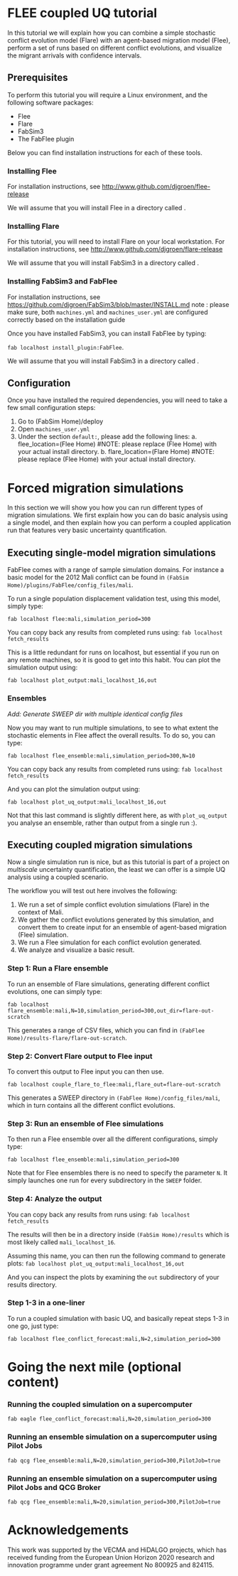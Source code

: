 # FLEE coupled UQ tutorial

In this tutorial we will explain how you can combine a simple stochastic conflict evolution model (Flare) with an agent-based migration model (Flee), perform a set of runs based on different conflict evolutions, and visualize the migrant arrivals with confidence intervals.

## Prerequisites

To perform this tutorial you will require a Linux environment, and the following software packages:
* Flee
* Flare
* FabSim3
* The FabFlee plugin

Below you can find installation instructions for each of these tools.

### Installing Flee

For installation instructions, see http://www.github.com/djgroen/flee-release

We will assume that you will install Flee in a directory called <Flee Home>.

### Installing Flare

For this tutorial, you will need to install Flare on your local workstation.
For installation instructions, see http://www.github.com/djgroen/flare-release

We will assume that you will install FabSim3 in a directory called <Flare Home>.

### Installing FabSim3 and FabFlee

For installation instructions, see https://github.com/djgroen/FabSim3/blob/master/INSTALL.md
note : please make sure, both `machines.yml` and `machines_user.yml` are configured correctly based on the installation guide

Once you have installed FabSim3, you can install FabFlee by typing:

`fab localhost install_plugin:FabFlee`.

We will assume that you will install FabSim3 in a directory called <FabSim Home>.

## Configuration

Once you have installed the required dependencies, you will need to take a few small configuration steps:
1. Go to (FabSim Home)/deploy
2. Open `machines_user.yml`
3. Under the section `default:`, please add the following lines:
  a. flee_location=(Flee Home) #NOTE: please replace (Flee Home) with your actual install directory.
  b. flare_location=(Flare Home) #NOTE: please replace (Flee Home) with your actual install directory.

# Forced migration simulations

In this section we will show you how you can run different types of migration simulations. We first explain how you can do basic analysis using a single model, and then explain how you can perform a coupled application run that features very basic uncertainty quantification.

## Executing single-model migration simulations

FabFlee comes with a range of sample simulation domains. For instance a basic model for the 2012 Mali conflict can be found in `(FabSim Home)/plugins/FabFlee/config_files/mali`.

To run a single population displacement validation test, using this model, simply type:

`fab localhost flee:mali,simulation_period=300`

You can copy back any results from completed runs using:
`fab localhost fetch_results`

This is a little redundant for runs on localhost, but essential if you run on any remote machines, so it is good to get into this habit.
You can plot the simulation output using:

`fab localhost plot_output:mali_localhost_16,out`

### Ensembles

_Add: Generate SWEEP dir with multiple identical config files_

Now you may want to run multiple simulations, to see to what extent the stochastic elements in Flee affect the overall results. To do so, you can type:

`fab localhost flee_ensemble:mali,simulation_period=300,N=10`

You can copy back any results from completed runs using:
`fab localhost fetch_results`

And you can plot the simulation output using:

`fab localhost plot_uq_output:mali_localhost_16,out`

Not that this last command is slightly different here, as with `plot_uq_output` you analyse an ensemble, rather than output from a single run :).


## Executing coupled migration simulations

Now a single simulation run is nice, but as this tutorial is part of a project on *multiscale* uncertainty quantification, the least we can offer is a simple UQ analysis using a coupled scenario.

The workflow you will test out here involves the following:
1. We run a set of simple conflict evolution simulations (Flare) in the context of Mali.
2. We gather the conflict evolutions generated by this simulation, and convert them to create input for an ensemble of agent-based migration (Flee) simulation.
3. We run a Flee simulation for each conflict evolution generated.
4. We analyze and visualize a basic result.

### Step 1: Run a Flare ensemble

To run an ensemble of Flare simulations, generating different conflict evolutions, one can simply type:

`fab localhost flare_ensemble:mali,N=10,simulation_period=300,out_dir=flare-out-scratch`

This generates a range of CSV files, which you can find in `(FabFlee Home)/results-flare/flare-out-scratch`.

### Step 2: Convert Flare output to Flee input

To convert this output to Flee input you can then use.

`fab localhost couple_flare_to_flee:mali,flare_out=flare-out-scratch`

This generates a SWEEP directory in `(FabFlee Home)/config_files/mali`, which in turn contains all the different conflict evolutions.

### Step 3: Run an ensemble of Flee simulations

To then run a Flee ensemble over all the different configurations, simply type:

`fab localhost flee_ensemble:mali,simulation_period=300`

Note that for Flee ensembles there is no need to specify the parameter `N`. It simply launches one run for every subdirectory in the `SWEEP` folder.

### Step 4: Analyze the output

You can copy back any results from runs using:
`fab localhost fetch_results`

The results will then be in a directory inside `(FabSim Home)/results` which is most likely called `mali_localhost_16`.

Assuming this name, you can then run the following command to generate plots:
`fab localhost plot_uq_output:mali_localhost_16,out`

And you can inspect the plots by examining the `out` subdirectory of your results directory.

### Step 1-3 in a one-liner

To run a coupled simulation with basic UQ, and basically repeat steps 1-3 in one go, just type:

`fab localhost flee_conflict_forecast:mali,N=2,simulation_period=300`




# Going the next mile (optional content)

### Running the coupled simulation on a supercomputer

`fab eagle flee_conflict_forecast:mali,N=20,simulation_period=300`

### Running an ensemble simulation on a supercomputer using Pilot Jobs

`fab qcg flee_ensemble:mali,N=20,simulation_period=300,PilotJob=true`

### Running an ensemble simulation on a supercomputer using Pilot Jobs and QCG Broker

`fab qcg flee_ensemble:mali,N=20,simulation_period=300,PilotJob=true`

# Acknowledgements

This work was supported by the VECMA and HiDALGO projects, which has received funding from the European Union Horizon 2020 research and innovation programme under grant agreement No 800925 and 824115.
